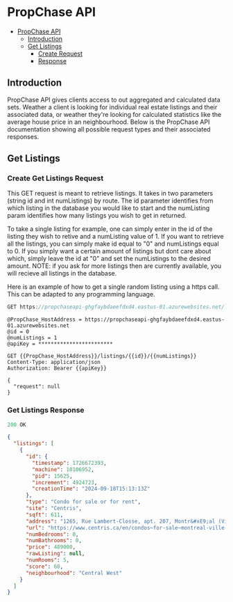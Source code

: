 # PropChase API

- [PropChase API](#propchase-api)
  - [Introduction](#introduction)
  - [Get Listings](#get-listings)
    - [Create Request](#get-listings-request)
    - [Response](#get-listings-response)
  

## Introduction
PropChase API gives clients access to out aggregated and calculated data sets. Weather a client is looking for 
individual real estate listings and their associated data, or weather they're looking for calculated statistics like the 
average house price in an neighbourhood. Below is the PropChase API documentation showing all possible request types and 
their associated responses.

## Get Listings

### Create Get Listings Request
This GET request is meant to retrieve listings. It takes in two parameters (string id and int numListings) by route. The id parameter identifies from which listing in the database you would like to start and the numListing param identifies how many listings you wish to get in returned. 

To take a single listing for example, one can simply enter in the id of the listing they wish to retive and a numListing value of 1. If you want to retrieve all the listings, you can simply make id equal to "0" and numListings equal to 0. If you simply want a certain amount of listings but dont care about which, simply leave the id at "0" and set the numListings to the desired amount. NOTE: if you ask for more listings then are currently available, you will recieve all listings in the database.

Here is an example of how to get a single random listing using a https call. This can be adapted to any programming language.

```js
GET https://propchaseapi-ghgfaybdaeefdxd4.eastus-01.azurewebsites.net/listings/id/numListings
```

```https
@PropChase_HostAddress = https://propchaseapi-ghgfaybdaeefdxd4.eastus-01.azurewebsites.net
@id = 0
@numListings = 1
@apiKey = ************************

GET {{PropChase_HostAddress}}/listings/{{id}}/{{numListings}}
Content-Type: application/json
Authorization: Bearer {{apiKey}}

{
  "request": null
}
```

### Get Listings Response

```js
200 OK
```

```json
{
  "listings": [
    {
      "id": {
        "timestamp": 1726672393,
        "machine": 10106952,
        "pid": 15625,
        "increment": 4924723,
        "creationTime": "2024-09-18T15:13:13Z"
      },
      "type": "Condo for sale or for rent",
      "site": "Centris",
      "sqft": 611,
      "address": "1265, Rue Lambert-Closse, apt. 207, Montr&#xE9;al (Ville-Marie), Neighbourhood Central West",
      "url": "https://www.centris.ca/en/condos~for-sale~montreal-ville-marie/14086887?view=Summary",
      "numBedrooms": 0,
      "numBathrooms": 0,
      "price": 489000,
      "rawListing": null,
      "numRooms": 5,
      "score": 60,
      "neighbourhood": "Central West"
    }
  ]
}
```

